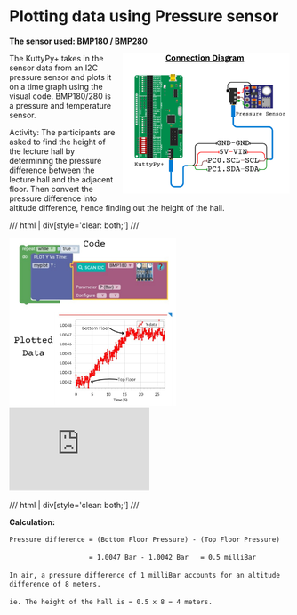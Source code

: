 # Plotting data using Pressure sensor

**The sensor used: BMP180 /  BMP280**


<div style="float: right; margin-left: 10px;">
  <img src="../images/bmp_pressure.png" alt="BMP180-P(Bar)" width="300">
</div>


The KuttyPy+ takes in the sensor data from an I2C pressure sensor and plots it on
a time graph using the visual code. BMP180/280 is a pressure and temperature sensor.

Activity: The participants are asked to find the height of the lecture hall by
determining the pressure difference between the lecture hall and the adjacent floor.
Then convert the pressure difference into altitude difference, hence finding out the height of the hall.


/// html | div[style='clear: both;']
///



<div style="float: left; margin-right: 10px;">
  <img src="../images/bmp180_visual.png" alt="BMP180-P(Bar) Output" width="300">
</div>

<iframe width="50%" src="https://www.youtube.com/watch?v=3vEMoWWagR0" title="Plotting data from Pressure sensor using KuttyPy+ | University of Calicut | from Blocks to Bots" frameborder="0" allow="accelerometer; autoplay; clipboard-write; encrypted-media; gyroscope; picture-in-picture; web-share" referrerpolicy="strict-origin-when-cross-origin" allowfullscreen></iframe>


/// html | div[style='clear: both;']
///

**Calculation:**

```text
Pressure difference = (Bottom Floor Pressure) - (Top Floor Pressure) 

                    = 1.0047 Bar - 1.0042 Bar	= 0.5 milliBar

In air, a pressure difference of 1 milliBar accounts for an altitude difference of 8 meters.

ie. The height of the hall is = 0.5 x 8 = 4 meters.

```
 
